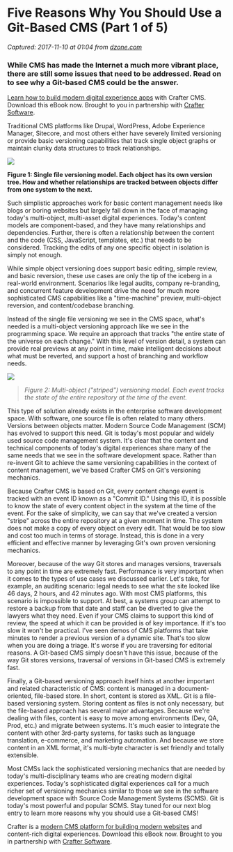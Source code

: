 # Five Reasons Why You Should Use a Git-Based CMS (Part 1 of 5)

_Captured: 2017-11-10 at 01:04 from [dzone.com](https://dzone.com/articles/five-reasons-why-you-should-use-a-git-based-cms-pa?edition=334849&utm_source=Daily%20Digest&utm_medium=email&utm_campaign=Daily%20Digest%202017-11-07)_

### While CMS has made the Internet a much more vibrant place, there are still some issues that need to be addressed. Read on to see why a Git-based CMS could be the answer.

[Learn how to build modern digital experience apps](https://dzone.com/go?i=190130&u=http%3A%2F%2Fwww.craftersoftware.com%2Fresources%2Flp%3Fid%3D%2Fmodern-web-dev-with-java%26t%3Deb) with Crafter CMS. Download this eBook now. Brought to you in partnership with [Crafter Software](https://dzone.com/go?i=190130&u=http%3A%2F%2Fwww.craftersoftware.com%2Fresources%2Flp%3Fid%3D%2Fmodern-web-dev-with-java%26t%3Deb).

Traditional CMS platforms like Drupal, WordPress, Adobe Experience Manager, Sitecore, and most others either have severely limited versioning or provide basic versioning capabilities that track single object graphs or maintain clunky data structures to track relationships.

![](https://blog.craftercms.org/wp-content/uploads/2017/10/single-asset-versioning-1-1024x200.jpg)

**Figure 1: Single file versioning model. Each object has its own version tree. How and whether relationships are tracked between objects differ from one system to the next.**

Such simplistic approaches work for basic content management needs like blogs or boring websites but largely fall down in the face of managing today's multi-object, multi-asset digital experiences. Today's content models are component-based, and they have many relationships and dependencies. Further, there is often a relationship between the content and the code (CSS, JavaScript, templates, etc.) that needs to be considered. Tracking the edits of any one specific object in isolation is simply not enough.

While simple object versioning does support basic editing, simple review, and basic reversion, these use cases are only the tip of the iceberg in a real-world environment. Scenarios like legal audits, company re-branding, and concurrent feature development drive the need for much more sophisticated CMS capabilities like a "time-machine" preview, multi-object reversion, and content/codebase branching.

Instead of the single file versioning we see in the CMS space, what's needed is a multi-object versioning approach like we see in the programming space. We require an approach that tracks "the entire state of the universe on each change." With this level of version detail, a system can provide real previews at any point in time, make intelligent decisions about what must be reverted, and support a host of branching and workflow needs.

**![](https://blog.craftercms.org/wp-content/uploads/2017/10/craftercms-gitbased-multi-asset-versioning-1-1024x546.jpg)**

> _Figure 2: Multi-object ("striped") versioning model. Each event tracks the state of the entire repository at the time of the event._

This type of solution already exists in the enterprise software development space. With software, one source file is often related to many others. Versions between objects matter. Modern Source Code Management (SCM) has evolved to support this need. Git is today's most popular and widely used source code management system. It's clear that the content and technical components of today's digital experiences share many of the same needs that we see in the software development space. Rather than re-invent Git to achieve the same versioning capabilities in the context of content management, we've based Crafter CMS on Git's versioning mechanics.

Because Crafter CMS is based on Git, every content change event is tracked with an event ID known as a "Commit ID." Using this ID, it is possible to know the state of every content object in the system at the time of the event. For the sake of simplicity, we can say that we've created a version "stripe" across the entire repository at a given moment in time. The system does not make a copy of every object on every edit. That would be too slow and cost too much in terms of storage. Instead, this is done in a very efficient and effective manner by leveraging Git's own proven versioning mechanics.

Moreover, because of the way Git stores and manages versions, traversals to any point in time are extremely fast. Performance is very important when it comes to the types of use cases we discussed earlier. Let's take, for example, an auditing scenario: legal needs to see what the site looked like 46 days, 2 hours, and 42 minutes ago. With most CMS platforms, this scenario is impossible to support. At best, a systems group can attempt to restore a backup from that date and staff can be diverted to give the lawyers what they need. Even if your CMS claims to support this kind of review, the speed at which it can be provided is of key importance. If it's too slow it won't be practical. I've seen demos of CMS platforms that take minutes to render a previous version of a dynamic site. That's too slow when you are doing a triage. It's worse if you are traversing for editorial reasons. A Git-based CMS simply doesn't have this issue, because of the way Git stores versions, traversal of versions in Git-based CMS is extremely fast.

Finally, a Git-based versioning approach itself hints at another important and related characteristic of CMS: content is managed in a document-oriented, file-based store. In short, content is stored as XML. Git is a file-based versioning system. Storing content as files is not only necessary, but the file-based approach has several major advantages. Because we're dealing with files, content is easy to move among environments (Dev, QA, Prod, etc.) and migrate between systems. It's much easier to integrate the content with other 3rd-party systems, for tasks such as language translation, e-commerce, and marketing automation. And because we store content in an XML format, it's multi-byte character is set friendly and totally extensible.

Most CMSs lack the sophisticated versioning mechanics that are needed by today's multi-disciplinary teams who are creating modern digital experiences. Today's sophisticated digital experiences call for a much richer set of versioning mechanics similar to those we see in the software development space with Source Code Management Systems (SCMS). Git is today's most powerful and popular SCMS. Stay tuned for our next blog entry to learn more reasons why you should use a Git-based CMS!

Crafter is a [modern CMS platform for building modern websites](https://dzone.com/go?i=190131&u=http%3A%2F%2Fwww.craftersoftware.com%2Fresources%2Flp%3Fid%3D%2Fmodern-web-dev-with-java%26t%3Deb) and content-rich digital experiences. Download this eBook now. Brought to you in partnership with [Crafter Software](https://dzone.com/go?i=190131&u=http%3A%2F%2Fwww.craftersoftware.com%2Fresources%2Flp%3Fid%3D%2Fmodern-web-dev-with-java%26t%3Deb).
